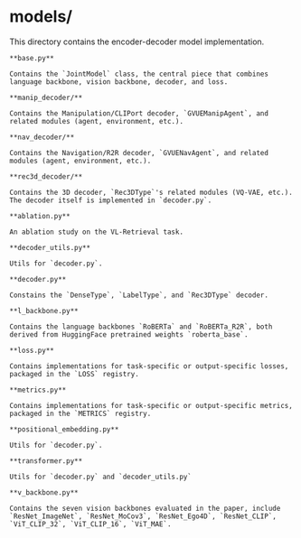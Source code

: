 # models/

This directory contains the encoder-decoder model implementation.

`**base.py**`

    Contains the `JointModel` class, the central piece that combines language backbone, vision backbone, decoder, and loss. 

`**manip_decoder/**`

    Contains the Manipulation/CLIPort decoder, `GVUEManipAgent`, and related modules (agent, environment, etc.).

`**nav_decoder/**` 

    Contains the Navigation/R2R decoder, `GVUENavAgent`, and related modules (agent, environment, etc.).

`**rec3d_decoder/**` 

    Contains the 3D decoder, `Rec3DType`'s related modules (VQ-VAE, etc.). The decoder itself is implemented in `decoder.py`.

`**ablation.py**` 

    An ablation study on the VL-Retrieval task.

`**decoder_utils.py**`

    Utils for `decoder.py`.

`**decoder.py**`

    Constains the `DenseType`, `LabelType`, and `Rec3DType` decoder.

`**l_backbone.py**`

    Contains the language backbones `RoBERTa` and `RoBERTa_R2R`, both derived from HuggingFace pretrained weights `roberta_base`. 

`**loss.py**`

    Contains implementations for task-specific or output-specific losses, packaged in the `LOSS` registry.

`**metrics.py**`

    Contains implementations for task-specific or output-specific metrics, packaged in the `METRICS` registry.

`**positional_embedding.py**`

    Utils for `decoder.py`.

`**transformer.py**`

    Utils for `decoder.py` and `decoder_utils.py`

`**v_backbone.py**`

    Contains the seven vision backbones evaluated in the paper, include `ResNet_ImageNet`, `ResNet_MoCov3`, `ResNet_Ego4D`, `ResNet_CLIP`, `ViT_CLIP_32`, `ViT_CLIP_16`, `ViT_MAE`.